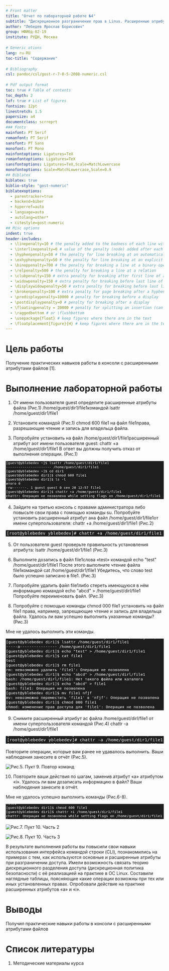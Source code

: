 ```yaml
---
# Front matter
title: "Отчет по лабораторной работе №4"
subtitle: "Дискреционное разграничение прав в Linux. Расширенные атрибуты"
author: "Лебедев Ярослав Борисович"
group: НФИбд-02-19
institute: РУДН, Москва

# Generic otions
lang: ru-RU
toc-title: "Содержание"

# Bibliography
csl: pandoc/csl/gost-r-7-0-5-2008-numeric.csl

# Pdf output format
toc: true # Table of contents
toc_depth: 2
lof: true # List of figures
fontsize: 12pt
linestretch: 1.5
papersize: a4
documentclass: scrreprt
### Fonts
mainfont: PT Serif
romanfont: PT Serif
sansfont: PT Sans
monofont: PT Mono
mainfontoptions: Ligatures=TeX
romanfontoptions: Ligatures=TeX
sansfontoptions: Ligatures=TeX,Scale=MatchLowercase
monofontoptions: Scale=MatchLowercase,Scale=0.9
## Biblatex
biblatex: true
biblio-style: "gost-numeric"
biblatexoptions:
  - parentracker=true
  - backend=biber
  - hyperref=auto
  - language=auto
  - autolang=other*
  - citestyle=gost-numeric
## Misc options
indent: true
header-includes:
  - \linepenalty=10 # the penalty added to the badness of each line within a paragraph (no associated penalty node) Increasing the value makes tex try to have fewer lines in the paragraph.
  - \interlinepenalty=0 # value of the penalty (node) added after each line of a paragraph.
  - \hyphenpenalty=50 # the penalty for line breaking at an automatically inserted hyphen
  - \exhyphenpenalty=50 # the penalty for line breaking at an explicit hyphen
  - \binoppenalty=700 # the penalty for breaking a line at a binary operator
  - \relpenalty=500 # the penalty for breaking a line at a relation
  - \clubpenalty=150 # extra penalty for breaking after first line of a paragraph
  - \widowpenalty=150 # extra penalty for breaking before last line of a paragraph
  - \displaywidowpenalty=50 # extra penalty for breaking before last line before a display math
  - \brokenpenalty=100 # extra penalty for page breaking after a hyphenated line
  - \predisplaypenalty=10000 # penalty for breaking before a display
  - \postdisplaypenalty=0 # penalty for breaking after a display
  - \floatingpenalty = 20000 # penalty for splitting an insertion (can only be split footnote in standard LaTeX)
  - \raggedbottom # or \flushbottom
  - \usepackage{float} # keep figures where there are in the text
  - \floatplacement{figure}{H} # keep figures where there are in the text
---
```


# Цель работы
Получение практических навыков работы в консоли с расширенными атрибутами файлов [1].

# Выполнение лабораторной работы

1. От имени пользователя guest определите расширенные атрибуты файла (Рис.1)
/home/guest/dir1/file1командой
lsattr /home/guest/dir1/file1

2. Установите командой (Рис.1)
chmod 600 file1
на файл file1права, разрешающие чтение и запись для владельца файла.

3. Попробуйте установить на файл /home/guest/dir1/file1расширенный атрибут aот имени пользователя guest:
chattr +a /home/guest/dir1/file1
В ответ вы должны получить отказ от выполнения операции. (Рис.1)

![Рис.1. Пукт 1-3](images/1-3.jpg)

4. Зайдите на третью консоль с правами администратора либо повысьте
свои права с помощью команды su. Попробуйте установить расширенный атрибут aна файл /home/guest/dir1/file1от имени суперпользователя:
chattr +a /home/guest/dir1/file1 (Рис.2)

![Рис.2. Пукт 4](images/4.jpg)

5. От пользователя guest проверьте правильность установления атрибута:
lsattr /home/guest/dir1/file1 (Рис.3)

6. Выполните дозапись в файл file1слова «test» командой
echo "test" /home/guest/dir1/file1
После этого выполните чтение файла file1командой
cat /home/guest/dir1/file1
Убедитесь, что слово test было успешно записано в file1. (Рис.3)

7. Попробуйте удалить файл file1либо стереть имеющуюся в нём информацию командой
echo "abcd" > /home/guest/dirl/file1
Попробуйте переименовать файл. (Рис.3)

8. Попробуйте с помощью команды chmod 000 file1
установить на файл file1 права, например, запрещающие чтение и запись для владельца файла. Удалось ли вам успешно выполнить указанные команды? (Рис.3) 

Мне не удалось выполнить эти команды.

![Рис.3. Пукт 5-8](images/5-8.jpg)

9. Снимите расширенный атрибут aс файла /home/guest/dirl/file1 от
имени суперпользователя командой (Рис.4)
chattr -a /home/guest/dir1/file1

![Рис.4. Пукт 9](images/9.jpg)

Повторите операции, которые вам ранее не удавалось выполнить. Ваши
наблюдения занесите в отчёт (Рис.5).

![Рис.5. Пукт 9. Повтор команд](images/9повт.jpg)

10. Повторите ваши действия по шагам, заменив атрибут «a» атрибутом «i».
Удалось ли вам дозаписать информацию в файл? Ваши наблюдения занесите в отчёт.

Мне не удалось успешно выполнить команды (Рис.6-8).

![Рис.6. Пукт 10. Часть 1](images/10.jpg)

![Рис.7. Пукт 10. Часть 2](images/10уст.jpg)

![Рис.8. Пукт 10. Часть 3](images/10пров.jpg)

В результате выполнения работы вы повысили свои навыки использования интерфейса командой строки (CLI), познакомились на примерах с тем,
как используются основные и расширенные атрибуты при разграничении
доступа. Имели возможность связать теорию дискреционного разделения
доступа (дискреционная политика безопасности) с её реализацией на практике в ОС Linux. Составили наглядные таблицы, поясняющие какие операции возможны при тех или иных установленных правах. Опробовали действие на практике расширенных атрибутов «а» и «i».

# Выводы
Получил практические навыки работы в консоли с расширенными
атрибутами файлов

# Список литературы
1. Методические материалы курса
